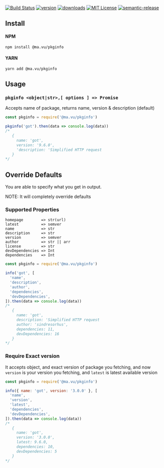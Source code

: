 [![Build Status](https://travis-ci.org/ultrox/pkginfo.svg?branch=master)](https://travis-ci.org/ultrox/pkginfo)
[![version](https://img.shields.io/npm/v/pkginfo.svg?style=flat-square)](http://npm.im/@ma.vu/pkginfo)
[![downloads](https://img.shields.io/npm/dm/pkginfo.svg?style=flat-square)](http://npm-stat.com/charts.html?package=pkginfo&from=2019-02-21)
[![MIT License](https://img.shields.io/npm/l/pkginfo.svg?style=flat-square)](http://opensource.org/licenses/MIT)
[![semantic-release](https://img.shields.io/badge/%20%20%F0%9F%93%A6%F0%9F%9A%80-semantic--release-e10079.svg?style=flat-square)](https://github.com/semantic-release/semantic-release)

## Install


#### NPM
`npm install @ma.vu/pkginfo`

#### YARN
`yarn add @ma.vu/pkginfo`


## Usage

### `pkginfo <object|str>,[ options ] => Promise`

Accepts name of package, returns name, version & description (default)

```javascript
const pkginfo = require('@ma.vu/pkginfo')

pkginfo('got').then(data => console.log(data))
/*
   {
     name: 'got',
     version: '9.6.0',
     'description: 'Simplified HTTP request
   }
*/
```

## Override Defaults

You are able to specify what you get in output. 

NOTE: It will completely override defaults

### Supported Properties

```
homepage        => str(url)
latest          => semver
name            => str
description     => str
version         => semver
author          => str || arr
license         => str
devDependencies => Int
dependencies    => Int
```


```javascript
const pkginfo = require('@ma.vu/pkginfo')

info('got', [
  'name',
  'description',
  'author',
  'dependencies',
  'devDependencies',
]).then(data => console.log(data))
/*
   {
     name: 'got',
     description: 'Simplified HTTP request
     author: 'sindresorhus',
     dependencies: 11,
     devDependencies: 16
   }
*/

```
### Require Exact version

It accepts object, and exact version of package you fetching, and now `version`
is your version you fetching, and `latest` is latest available version

```javascript
const pkginfo = require('@ma.vu/pkginfo')

info({ name: 'got', version: '3.0.0' }, [
  'name',
  'version',
  'latest',
  'dependencies',
  'devDependencies',
]).then(data => console.log(data))
/*
   {
     name: 'got',
     version: '3.0.0',
     latest: 9.6.0,
     dependencies: 10,
     devDependencies: 5
   }
*/
```
